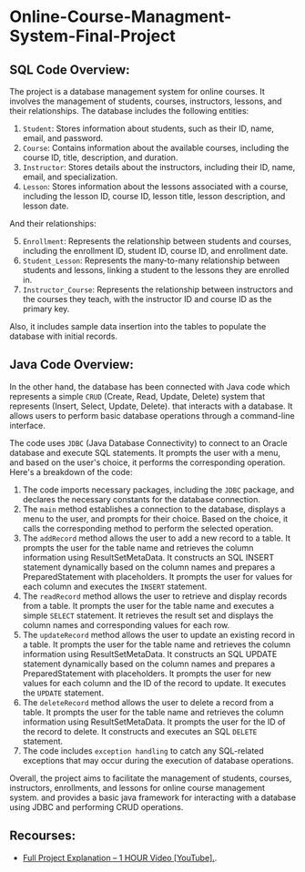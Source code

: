 # Online-Course-Managment-System-Final-Project

## SQL Code Overview:

The project is a database management system for online courses. It involves the management of students, courses, instructors, lessons, and their relationships.
The database includes the following entities:
1.	`Student`: Stores information about students, such as their ID, name, email, and password.
2.	`Course`: Contains information about the available courses, including the course ID, title, description, and duration.
3.	`Instructor`: Stores details about the instructors, including their ID, name, email, and specialization.
4.	`Lesson`: Stores information about the lessons associated with a course, including the lesson ID, course ID, lesson title, lesson description, and lesson date.

And their relationships:

5.	`Enrollment`: Represents the relationship between students and courses, including the enrollment ID, student ID, course ID, and enrollment date.
6.	`Student_Lesson`: Represents the many-to-many relationship between students and lessons, linking a student to the lessons they are enrolled in.
7.	`Instructor_Course`: Represents the relationship between instructors and the courses they teach, with the instructor ID and course ID as the primary key.

Also, it includes sample data insertion into the tables to populate the database with initial records.

## Java Code Overview:

In the other hand, the database has been connected with Java code which represents a simple `CRUD` (Create, Read, Update, Delete) system that represents (Insert, Select, Update, Delete). that interacts with a database. It allows users to perform basic database operations through a command-line interface.

The code uses `JDBC` (Java Database Connectivity) to connect to an Oracle database and execute SQL statements. It prompts the user with a menu, and based on the user's choice, it performs the corresponding operation.
Here's a breakdown of the code:
1. The code imports necessary packages, including the `JDBC` package, and declares the necessary constants for the database connection.
2. The `main` method establishes a connection to the database, displays a menu to the user, and prompts for their choice. Based on the choice, it calls the corresponding method to perform the selected operation.
3. The `addRecord` method allows the user to add a new record to a table. It prompts the user for the table name and retrieves the column information using ResultSetMetaData. It constructs an SQL INSERT statement dynamically based on the column names and prepares a PreparedStatement with placeholders. It prompts the user for values for each column and executes the `INSERT` statement.
4. The `readRecord` method allows the user to retrieve and display records from a table. It prompts the user for the table name and executes a simple `SELECT` statement. It retrieves the result set and displays the column names and corresponding values for each row.
5. The `updateRecord` method allows the user to update an existing record in a table. It prompts the user for the table name and retrieves the column information using ResultSetMetaData. It constructs an SQL UPDATE statement dynamically based on the column names and prepares a PreparedStatement with placeholders. It prompts the user for new values for each column and the ID of the record to update. It executes the `UPDATE` statement.
6. The `deleteRecord` method allows the user to delete a record from a table. It prompts the user for the table name and retrieves the column information using ResultSetMetaData. It prompts the user for the ID of the record to delete. It constructs and executes an SQL `DELETE` statement.
7. The code includes `exception handling` to catch any SQL-related exceptions that may occur during the execution of database operations.

Overall, the project aims to facilitate the management of students, courses, instructors, enrollments, and lessons for online course management system. and provides a basic java framework for interacting with a database using JDBC and performing CRUD operations.

## Recourses:
 - [Full Project Explanation – 1 HOUR Video [YouTube].](https://www.youtube.com/watch?v=Q7EPap7GUeU).
